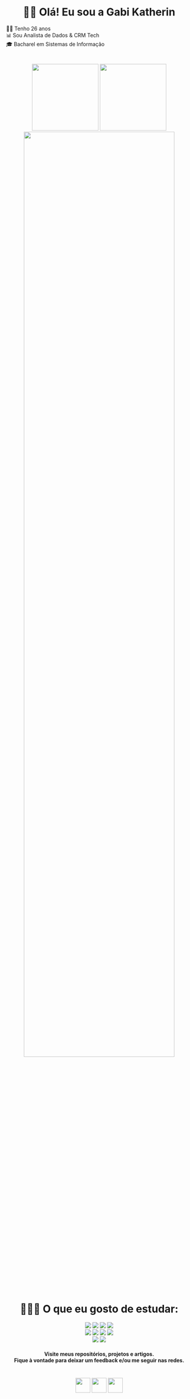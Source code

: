 <div align="center">
  <h1>👩🏽 Olá! Eu sou a Gabi Katherin</h1>
  <div align="left">
    ✌🏽 Tenho 26 anos<br>
    📊 Sou Analista de Dados & CRM Tech<br>
    🎓 Bacharel em Sistemas de Informação<br>
  </div>
</div>

<div align="center">
  <h1></h1>
  <!-- GitHub stats: https://github.com/anuraghazra/github-readme-stats -->
  <img height="180em" src="https://github-readme-stats.vercel.app/api?username=gabiikatherin&show_icons=true&count_private=true&hide_border=true&bg_color=141321&title_color=FB418D&text_color=78B1B1&icon_color=78B1B1">
  <img height="180em" src="https://github-readme-stats.vercel.app/api/top-langs/?username=GabiiKatherin&layout=compact&show_icons=true&count_private=true&hide_border=true&bg_color=141321&title_color=FB418D&text_color=78B1B1&icon_color=78B1B1">
  <img width="90%" height="80%" src="https://github-readme-activity-graph.vercel.app/graph?username=gabiikatherin&bg_color=141321&color=fb418d&line=9e4c98&point=6f2f4a&area=true&hide_border=true">
</div>

<div align="center">
   <h1> 👩🏽‍💻 O que eu gosto de estudar:<br></h1>
    <div align="center">
       <!-- Badges from https://github.com/Ileriayo/markdown-badges -->
          <img src="https://img.shields.io/badge/html5-%23E34F26.svg?style=for-the-badge&logo=html5&logoColor=white">
          <img src="https://img.shields.io/badge/css3-%231572B6.svg?style=for-the-badge&logo=css3&logoColor=white">
          <img src="https://img.shields.io/badge/javascript-%23323330.svg?style=for-the-badge&logo=javascript&logoColor=%23F7DF1E">
          <img src="https://img.shields.io/badge/figma-%23F24E1E.svg?style=for-the-badge&logo=figma&logoColor=white"><br>     
          <img src="https://img.shields.io/badge/python-3670A0?style=for-the-badge&logo=python&logoColor=ffdd54">
          <img src="https://img.shields.io/badge/Microsoft%20SQL%20Server-CC2927?style=for-the-badge&logo=microsoft%20sql%20server&logoColor=white">
          <img src="https://img.shields.io/badge/postgres-%23316192.svg?style=for-the-badge&logo=postgresql&logoColor=white">
          <img src="https://img.shields.io/badge/sqlite-%2307405e.svg?style=for-the-badge&logo=sqlite&logoColor=white"><br>   
         <img src="https://img.shields.io/badge/java-%23ED8B00.svg?style=for-the-badge&logo=openjdk&logoColor=white">
         <img src="https://img.shields.io/badge/c-%2300599C.svg?style=for-the-badge&logo=c&logoColor=white">
    <h4>Visite meus repositórios, projetos e artigos.<br>
      Fique à vontade para deixar um feedback e/ou me seguir nas redes.</h4>
</div>
<h1></h1>

<div align="center">
   <a href="https://www.linkedin.com/in/gabrielli-katherin/" target="_blank">
    <img src="https://t.ctcdn.com.br/IwwDh-BajTE4ZwE4zuIcvz9Q2ZY=/i490027.jpeg" width="40px" height="40px"></a>
  <a href="https://www.instagram.com/gabiikatherin_/" target="_blank">
    <img src="https://cdn.pixabay.com/photo/2021/06/15/12/14/instagram-6338393_1280.png" width="40px" height="40px"></a>
  <a href="https://medium.com/@katheringabrielli"  target="_blank">
    <img src="https://static-00.iconduck.com/assets.00/medium-icon-256x256-07jfepkk.png" height="40px"></a>
</div>

